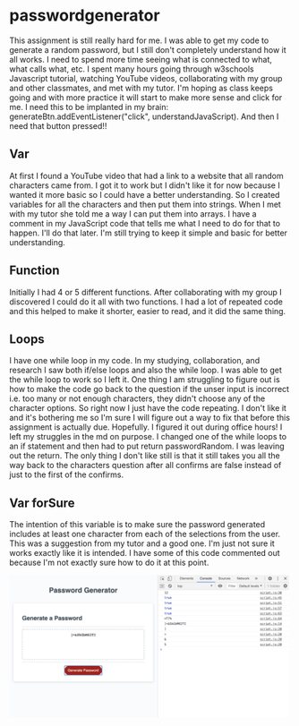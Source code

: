 # passwordgenerator
This assignment is still really hard for me.  I was able to get my code to generate a random password, but I still don't completely understand how it all works.  I need to spend more time seeing what is connected to what, what calls what, etc.  I spent many hours going through w3schools Javascript tutorial, watching YouTube videos, collaborating with my group and other classmates, and met with my tutor.  I'm hoping as class keeps going and with more practice it will start to make more sense and click for me. I need this to be implanted in my brain: generateBtn.addEventListener("click", understandJavaScript).  And then I need that button pressed!!  
## Var
At first I found a YouTube video that had a link to a website that all random characters came from.  I got it to work but I didn't like it for now because I wanted it more basic so I could have a better understanding.  So I created variables for all the characters and then put them into strings.  When I met with my tutor she told me a way I can put them into arrays.  I have a comment in my JavaScript code that tells me what I need to do for that to happen.  I'll do that later.  I'm still trying to keep it simple and basic for better understanding.  
## Function
Initially I had 4 or 5 different functions.  After collaborating with my group I discovered I could do it all with two functions.  I had a lot of repeated code and this helped to make it shorter, easier to read, and it did the same thing.  
## Loops
I have one while loop in my code.  In my studying, collaboration, and research I saw both if/else loops and also the while loop.  I was able to get the while loop to work so I left it.  One thing I am struggling to figure out is how to make the code go back to the question if the unser input is incorrect i.e. too many or not enough characters, they didn't choose any of the character options.  So right now I just have the code repeating.  I don't like it and it's bothering me so I'm sure I will figure out a way to fix that before this assignment is actually due.  Hopefully.  I figured it out during office hours!  I left my struggles in the md on purpose.  I changed one of the while loops to an if statement and then had to put return passwordRandom.  I was leaving out the return.  The only thing I don't like still is that it still takes you all the way back to the characters question after all confirms are false instead of just to the first of the confirms.  
## Var forSure
The intention of this variable is to make sure the password generated includes at least one character from each of the selections from the user.  This was a suggestion from my tutor and a good one.  I'm just not sure it works exactly like it is intended.  I have some of this code commented out because I'm not exactly sure how to do it at this point.  

<img alt="passwordgenerator" src="./Assets/passwordgenerator.jpeg" width="500">
